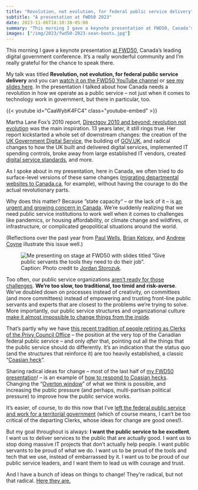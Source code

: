 ```yaml
---
title: "Revolution, not evolution, for federal public service delivery"
subtitle: "A presentation at FWD50 2023"
date: 2023-11-06T18:10:38-05:00
summary: "This morning I gave a keynote presentation at FWD50, Canada’s leading digital government conference. My talk was titled “Revolution, not evolution, for federal public service delivery”. In the presentation I talked about how Canada needs a revolution in how we operate as a public service – not just when it comes to technology work in government, but there in particular, too."
images: ["/img/2023/fwd50-2023-sean-boots.jpg"]
---
```


This morning I gave a keynote presentation [at FWD50](https://www.fwd50.com/session/1169/revolution-not-evolution-for-federal-public-service-delivery), Canada’s leading digital government conference. It’s a really wonderful community and I’m really grateful for the chance to speak there.

My talk was titled **Revolution, not evolution, for federal public service delivery** and you can [watch it on the FWD50 YouTube channel](https://www.youtube.com/watch?v=CaaWybK4FC4) or [see my slides here](https://docs.google.com/presentation/d/1xfYWsCaVZWyi_jhQkexLED9KYal7HPqtcKza6DLctUc/edit). In the presentation I talked about how Canada needs a revolution in how we operate as a public service – not just when it comes to technology work in government, but there in particular, too.

{{< youtube id="CaaWybK4FC4" class="youtube-embed" >}}

Martha Lane Fox’s 2010 report, [Directgov 2010 and beyond: revolution not evolution](https://www.gov.uk/government/publications/directgov-2010-and-beyond-revolution-not-evolution-a-report-by-martha-lane-fox) was the main inspiration. 13 years later, it still rings true. Her report kickstarted a whole set of downstream changes: the creation of the [UK Government Digital Service](https://gds.blog.gov.uk/), the building of [GOV.UK](https://www.gov.uk/), and radical changes to how the UK built and delivered digital services, implemented IT spending controls, broke away from large established IT vendors, created [digital service standards](https://www.gov.uk/service-manual/service-standard), and more. 

As I spoke about in my presentation, here in Canada, we often tried to do surface-level versions of these same changes ([migrating departmental websites to Canada.ca](https://www.cbc.ca/news/politics/federal-government-to-downsize-failing-canada-ca-project-1.4202563), for example), without having the courage to do the actual revolutionary parts.

Why does this matter? Because ”state capacity“ – or the lack of it – is [an urgent and growing concern in Canada](/2023/09/26/coasian-hecks-or-when-the-people-in-charge-cant-change-things-either/). We’re suddenly realizing that we need public service institutions to work well when it comes to challenges like pandemics, or housing affordability, or climate change and wildfires, or infrastructure, or complicated geopolitical situations around the world.

(Reflections over the past year from [Paul Wells](https://paulwells.substack.com/p/what-ails-us), [Brian Kelcey](https://twitter.com/stateofthecity/status/1430193441900744709), and [Andrew Coyne](https://www.theglobeandmail.com/opinion/article-the-country-is-falling-apart-why-is-the-federal-government-so-hesitant/) illustrate this issue well.)

<figure>
  <img src="/img/2023/fwd50-2023-sean-boots.jpg" class="img-fluid" alt="Me presenting on stage at FWD50 with slides titled ”Give public servants the tools they need to do their job”.">
  <figcaption><span class="sr-only">Caption: </span>Photo credit to <a href="https://mastodon.online/@jstor095">Jordan Storozuk</a>.</figcaption>
</figure>

Too often, our public service organizations [aren’t ready for those challenges](/2022/05/17/everything-is-broken-and-no-one-seems-to-mind/#formative-leadership-experiences). **We’re too slow, too traditional, too timid and risk-averse**. We’ve doubled down on processes instead of creativity, on committees (and more committees) instead of empowering and trusting front-line public servants and experts that are closest to the problems we’re trying to solve. More importantly, our public service structures and organizational culture [make it almost impossible to change things from the inside](/2023/09/26/coasian-hecks-or-when-the-people-in-charge-cant-change-things-either/).

That’s partly why we have [this recent tradition of people retiring as Clerks of the Privy Council Office](/2023/09/26/coasian-hecks-or-when-the-people-in-charge-cant-change-things-either/) – the position at the very top of the Canadian federal public service – and only _after_ that, pointing out all the things that the public service should do differently. It’s an indication that the status quo (and the structures that reinforce it) are too heavily established, a classic “[Coasian heck](/2023/09/26/coasian-hecks-or-when-the-people-in-charge-cant-change-things-either/)”.

Sharing radical ideas for change – most of the last half of [my FWD50 presentation](https://docs.google.com/presentation/d/1xfYWsCaVZWyi_jhQkexLED9KYal7HPqtcKza6DLctUc/edit)! – is an example of [how to respond to Coasian hecks](/2023/09/26/coasian-hecks-or-when-the-people-in-charge-cant-change-things-either/#strategies-for-operating-in-a-coasian-heck). Changing the “[Overton window](https://en.wikipedia.org/wiki/Overton_window)” of what we think is possible, and increasing the public pressure (and perhaps, multi-partisan political pressure) to improve how the public service works.

It’s easier, of course, to do this now that I’ve [left the federal public service and work for a territorial government](/2023/08/15/hellos-and-goodbyes/) (which of course means, I can’t be too critical of the departing Clerks, whose ideas for change are good ones!). 

But my goal throughout is always: **I want the public service to be excellent**. I want us to deliver services to the public that are actually good. I want us to stop doing massive IT projects that don’t actually help people. I want public servants to be proud of what we do. I want us to be proud of the tools and tech that we use, instead of embarrassed by it. I want us to be proud of our public service leaders, and I want them to lead us with courage and trust. 

And I have a bunch of ideas on things to change! They’re radical, but not that radical. [Here they are.](/2023/11/06/to-the-clerk-and-friends/)

